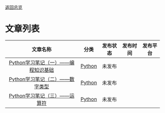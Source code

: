 [返回总览](summary.md)

# 文章列表

| 文章名称                                   | 分类                      | 发布状态 | 发布时间 | 发布平台 |
|:--------------------------------------:|:-----------------------:|:----:|:----:|:----:|
| [Python学习笔记（一）——编程知识基础](python/ch1.md) | [Python](python/ch0.md) | 未发布  |      |      |
| [Python学习笔记（二）——数字类型](python/ch2.md)   | [Python](python/ch0.md) | 未发布  |      |      |
| [Python学习笔记（三）——运算符](python/ch3.md)    | [Python](python/ch0.md) | 未发布  |      |      |
